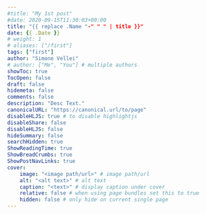 ```yaml
---
#title: "My 1st post"
#date: 2020-09-15T11:30:03+00:00
title: "{{ replace .Name "-" " " | title }}"
date: {{ .Date }}
# weight: 1
# aliases: ["/first"]
tags: ["first"]
author: "Simone Vellei"
# author: ["Me", "You"] # multiple authors
showToc: true
TocOpen: false
draft: false
hidemeta: false
comments: false
description: "Desc Text."
canonicalURL: "https://canonical.url/to/page"
disableHLJS: true # to disable highlightjs
disableShare: false
disableHLJS: false
hideSummary: false
searchHidden: true
ShowReadingTime: true
ShowBreadCrumbs: true
ShowPostNavLinks: true
cover:
    image: "<image path/url>" # image path/url
    alt: "<alt text>" # alt text
    caption: "<text>" # display caption under cover
    relative: false # when using page bundles set this to true
    hidden: false # only hide on current single page
---
```


